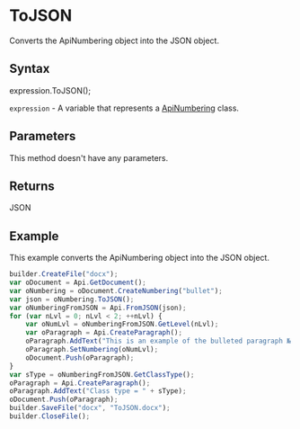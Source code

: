 # ToJSON

Converts the ApiNumbering object into the JSON object.

## Syntax

expression.ToJSON();

`expression` - A variable that represents a [ApiNumbering](../ApiNumbering.md) class.

## Parameters

This method doesn't have any parameters.

## Returns

JSON

## Example

This example converts the ApiNumbering object into the JSON object.

```javascript
builder.CreateFile("docx");
var oDocument = Api.GetDocument();
var oNumbering = oDocument.CreateNumbering("bullet");
var json = oNumbering.ToJSON();
var oNumberingFromJSON = Api.FromJSON(json);
for (var nLvl = 0; nLvl < 2; ++nLvl) {
	var oNumLvl = oNumberingFromJSON.GetLevel(nLvl);
	var oParagraph = Api.CreateParagraph();
	oParagraph.AddText("This is an example of the bulleted paragraph № " + (nLvl + 1));
	oParagraph.SetNumbering(oNumLvl);
	oDocument.Push(oParagraph);
}
var sType = oNumberingFromJSON.GetClassType();
oParagraph = Api.CreateParagraph();
oParagraph.AddText("Class type = " + sType);
oDocument.Push(oParagraph);
builder.SaveFile("docx", "ToJSON.docx");
builder.CloseFile();
```